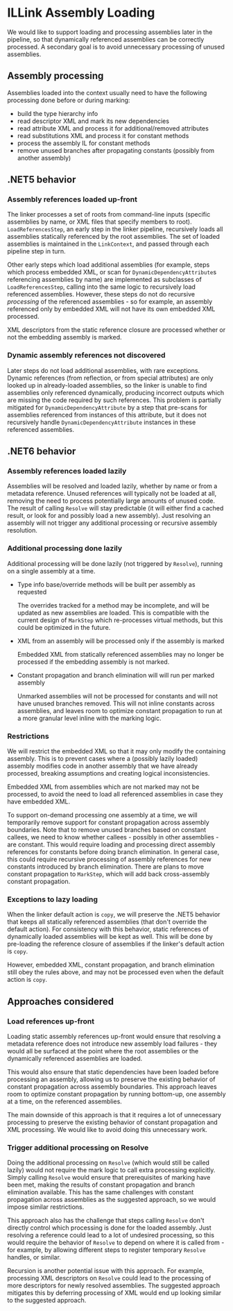 # ILLink Assembly Loading

We would like to support loading and processing assemblies later in the pipeline, so that dynamically referenced assemblies can be correctly processed. A secondary goal is to avoid unnecessary processing of unused assemblies.

## Assembly processing

Assemblies loaded into the context usually need to have the following processing done before or during marking:
- build the type hierarchy info
- read descriptor XML and mark its new dependencies
- read attribute XML and process it for additional/removed attributes
- read substitutions XML and process it for constant methods
- process the assembly IL for constant methods
- remove unused branches after propagating constants (possibly from another assembly)

## .NET5 behavior

### Assembly references loaded up-front

The linker processes a set of roots from command-line inputs (specific assemblies by name, or XML files that specify members to root). `LoadReferencesStep`, an early step in the linker pipeline, recursively loads all assemblies statically referenced by the root assemblies. The set of loaded assemblies is maintained in the `LinkContext`, and passed through each pipeline step in turn.

Other early steps which load additional assemblies (for example, steps which process embedded XML, or scan for `DynamicDependencyAttribute`s referencing assemblies by name) are implemented as subclasses of `LoadReferencesStep`, calling into the same logic to recursively load referenced assemblies. However, these steps do not do recursive _processing_ of the referenced assemblies - so for example, an assembly referenced only by embedded XML will not have its own embedded XML processed.

XML descriptors from the static reference closure are processed whether or not the embedding assembly is marked.

### Dynamic assembly references not discovered

Later steps do not load additional assemblies, with rare exceptions. Dynamic references (from reflection, or from special attributes) are only looked up in already-loaded assemblies, so the linker is unable to find assemblies only referenced dynamically, producing incorrect outputs which are missing the code required by such references. This problem is partially mitigated for `DynamicDependencyAttribute` by a step that pre-scans for assemblies referenced from instances of this attribute, but it does not recursively handle `DynamicDependencyAttribute` instances in these referenced assemblies.


## .NET6 behavior

### Assembly references loaded lazily

Assemblies will be resolved and loaded lazily, whether by name or from a metadata reference. Unused references will typically not be loaded at all, removing the need to process potentially large amounts of unused code. The result of calling `Resolve` will stay predictable (it will either find a cached result, or look for and possibly load a new assembly). Just resolving an assembly will not trigger any additional processing or recursive assembly resolution.

### Additional processing done lazily

Additional processing will be done lazily (not triggered by `Resolve`), running on a single assembly at a time.

- Type info base/override methods will be built per assembly as requested

  The overrides tracked for a method may be incomplete, and will be updated as new assemblies are loaded. This is compatible with the current design of `MarkStep` which re-processes virtual methods, but this could be optimized in the future.

- XML from an assembly will be processed only if the assembly is marked

  Embedded XML from statically referenced assemblies may no longer be processed if the embedding assembly is not marked.

- Constant propagation and branch elimination will will run per marked assembly

  Unmarked assemblies will not be processed for constants and will not have unused branches removed. This will not inline constants across assemblies, and leaves room to optimize constant propagation to run at a more granular level inline with the marking logic.

### Restrictions

We will restrict the embedded XML so that it may only modify the containing assembly. This is to prevent cases where a (possibly lazily loaded) assembly modifies code in another assembly that we have already processed, breaking assumptions and creating logical inconsistencies.

Embedded XML from assemblies which are not marked may not be processed, to avoid the need to load all referenced assemblies in case they have embedded XML.

To support on-demand processing one assembly at a time, we will temporarily remove support for constant propagation across assembly boundaries. Note that to remove unused branches based on constant callees, we need to know whether callees - possibly in other assemblies - are constant. This would require loading and processing direct assembly references for constants before doing branch elimination. In general case, this could require recursive processing of assembly references for new constants introduced by branch elimination. There are plans to move constant propagation to `MarkStep`, which will add back cross-assembly constant propagation. 

### Exceptions to lazy loading

When the linker default action is `copy`, we will preserve the .NET5 behavior that keeps all statically referenced assemblies (that don't override the default action). For consistency with this behavior, static references of dynamically loaded assemblies will be kept as well. This will be done by pre-loading the reference closure of assemblies if the linker's default action is `copy`.

However, embedded XML, constant propagation, and branch elimination still obey the rules above, and may not be processed even when the default action is `copy`.

## Approaches considered

### Load references up-front

Loading static assembly references up-front would ensure that resolving a metadata reference does not introduce new assembly load failures - they would all be surfaced at the point where the root assemblies or the dynamically referenced assemblies are loaded.

This would also ensure that static dependencies have been loaded before processing an assembly, allowing us to preserve the existing behavior of constant propagation across assembly boundaries. This approach leaves room to optimize constant propagation by running bottom-up, one assembly at a time, on the referenced assemblies.

The main downside of this approach is that it requires a lot of unnecessary processing to preserve the existing behavior of constant propagation and XML processing. We would like to avoid doing this unnecessary work.

### Trigger additional processing on Resolve

Doing the additional processing on `Resolve` (which would still be called lazily) would not require the mark logic to call extra processing explicitly. Simply calling `Resolve` would ensure that prerequisites of marking have been met, making the results of constant propagation and branch elimination available. This has the same challenges with constant propagation across assemblies as the suggested approach, so we would impose similar restrictions.

This approach also has the challenge that steps calling `Resolve` don't directly control which processing is done for the loaded assembly. Just resolving a reference could lead to a lot of undesired processing, so this would require the behavior of `Resolve` to depend on where it is called from - for example, by allowing different steps to register temporary `Resolve` handles, or similar.

Recursion is another potential issue with this approach. For example, processing XML descriptors on `Resolve` could lead to the processing of more descriptors for newly resolved assemblies. The suggested approach mitigates this by deferring processing of XML would end up looking similar to the suggested approach.

